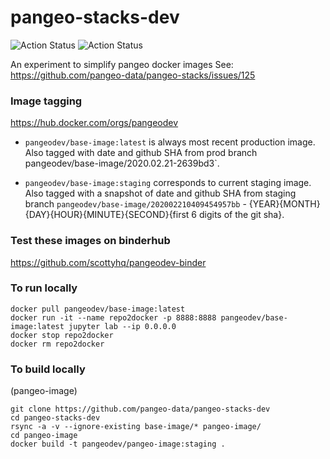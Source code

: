 # pangeo-stacks-dev

![Action Status](https://github.com/pangeo-data/pangeo-stacks-dev/workflows/StagingBuild/badge.svg) ![Action Status](https://github.com/pangeo-data/pangeo-stacks-dev/workflows/ProductionBuild/badge.svg)

An experiment to simplify pangeo docker images
See: https://github.com/pangeo-data/pangeo-stacks/issues/125

### Image tagging
https://hub.docker.com/orgs/pangeodev

* `pangeodev/base-image:latest` is always most recent production image. Also tagged with date and github SHA from prod branch pangeodev/base-image/2020.02.21-2639bd3`. 

* `pangeodev/base-image:staging` corresponds to current staging image. Also tagged with a snapshot of date and github SHA from staging branch `pangeodev/base-image/202002210409454957bb` - {YEAR}{MONTH}{DAY}{HOUR}{MINUTE}{SECOND}{first 6 digits of the git sha}.


### Test these images on binderhub
https://github.com/scottyhq/pangeodev-binder

### To run locally
```
docker pull pangeodev/base-image:latest
docker run -it --name repo2docker -p 8888:8888 pangeodev/base-image:latest jupyter lab --ip 0.0.0.0
docker stop repo2docker
docker rm repo2docker
```

### To build locally
(pangeo-image)
```
git clone https://github.com/pangeo-data/pangeo-stacks-dev
cd pangeo-stacks-dev
rsync -a -v --ignore-existing base-image/* pangeo-image/
cd pangeo-image 
docker build -t pangeodev/pangeo-image:staging .
```
